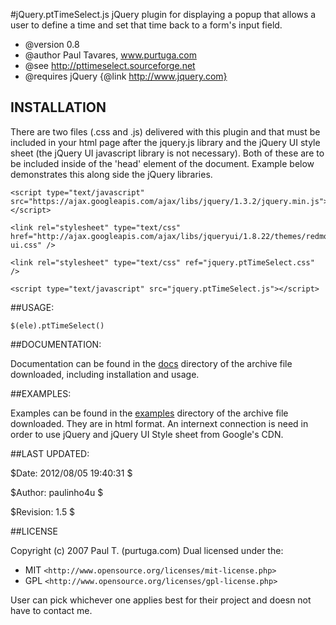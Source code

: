 #jQuery.ptTimeSelect.js
jQuery plugin for displaying a popup that allows a user to define a time and set that time back to a form's input field.

 * @version 0.8
 * @author  Paul Tavares, www.purtuga.com
 * @see     http://pttimeselect.sourceforge.net
 * @requires jQuery {@link http://www.jquery.com}

## INSTALLATION
There are two files (.css and .js) delivered with this plugin and that must be included in your html page after the jquery.js library and the jQuery UI style sheet (the jQuery UI javascript library is not necessary). Both of these are to be included inside of the 'head' element of the document. Example below demonstrates this along side the jQuery libraries.

    <script type="text/javascript" src="https://ajax.googleapis.com/ajax/libs/jquery/1.3.2/jquery.min.js"></script>

    <link rel="stylesheet" type="text/css" href="http://ajax.googleapis.com/ajax/libs/jqueryui/1.8.22/themes/redmond/jquery-ui.css" />

    <link rel="stylesheet" type="text/css" ref="jquery.ptTimeSelect.css" />

    <script type="text/javascript" src="jquery.ptTimeSelect.js"></script>


##USAGE:

    $(ele).ptTimeSelect()
    
    
##DOCUMENTATION:

Documentation can be found in the [docs](https://github.com/tiran133/jQuery.ptTimeSelect/tree/master/doc) directory of the archive file downloaded, including installation and usage.
    
        
##EXAMPLES:

Examples can be found in the [examples](https://github.com/tiran133/jQuery.ptTimeSelect/tree/master/example) directory of the archive file downloaded. They are in html format. An internext connection is need in order to use jQuery and jQuery UI Style sheet from Google's CDN.

    
##LAST UPDATED:

$Date: 2012/08/05 19:40:31 $

$Author: paulinho4u $

$Revision: 1.5 $
    
##LICENSE

Copyright (c) 2007 Paul T. (purtuga.com)
Dual licensed under the:

-   MIT `<http://www.opensource.org/licenses/mit-license.php>`
-   GPL `<http://www.opensource.org/licenses/gpl-license.php>`


User can pick whichever one applies best for their project and doesn not have to contact me.

